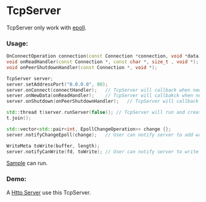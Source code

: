 # TcpServer

TcpServer only work with [epoll](https://en.wikipedia.org/wiki/Epoll).

### Usage:
```cpp
OnConnectOperation connection(const Connection *connection, void *data);
void onReadHandler(const Connection *, const char *, size_t , void *);
void onPeerShutdownHandler(const Connection *, void *);

TcpServer server;
server.setAddressPort("0.0.0.0", 80);
server.onConnect(connectHandler);	// TcpServer will callback when new connection
server.onNewData(onReadHandler);	// TcpServer will callbakck when new data read
server.onShutdown(onPeerShutdownHandler);	// TcpServer will callback when client shutdown the connection

std::thread t(server.runServer(false));	// TcpServer will run and create a thread
t.join();

std::vector<std::pair<int, EpollChangeOperation>> change {};
server.notifyChangeEpoll(change);	// User can notify server to add write or close connection

WriteMeta toWrite(buffer, length);
server.notifyCanWrite(fd, toWrite);	// User can notify server to write content to client
```
[Sample](/TcpServer/TcpServer_test.cpp) can run.

### Demo:
A [Http Server](https://github.com/zhangke96/ModernHttpServer) use this TcpServer.
